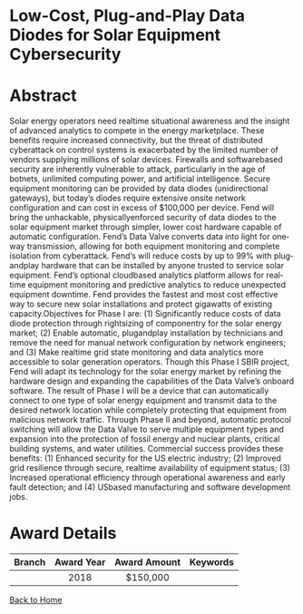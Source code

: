 
Low-Cost, Plug-and-Play Data Diodes for Solar Equipment Cybersecurity
=====================================================================

# Abstract


Solar energy operators need real­time situational awareness and the insight of advanced analytics to compete in the energy marketplace. These benefits require increased connectivity, but the threat of distributed cyberattack on control systems is exacerbated by the limited number of vendors supplying millions of solar devices. Firewalls and software­based security are inherently vulnerable to attack, particularly in the age of botnets, unlimited computing power, and artificial intelligence. Secure equipment monitoring can be provided by data diodes (unidirectional gateways), but today’s diodes require extensive on­site network configuration and can cost in excess of $100,000 per device. Fend will bring the unhackable, physically­enforced security of data diodes to the solar equipment market through simpler, lower cost hardware capable of automatic configuration. Fend’s Data Valve converts data into light for one­way transmission, allowing for both equipment monitoring and complete isolation from cyberattack. Fend’s will reduce costs by up to 99% with plug­and­play hardware that can be installed by anyone trusted to service solar equipment. Fend’s optional cloud­based analytics platform allows for real­time equipment monitoring and predictive analytics to reduce unexpected equipment downtime. Fend provides the fastest and most cost effective way to secure new solar installations and protect gigawatts of existing capacity.Objectives for Phase I are: (1) Significantly reduce costs of data diode protection through right­sizing of componentry for the solar energy market; (2) Enable automatic, plug­and­play installation by technicians and remove the need for manual network configuration by network engineers; and (3) Make real­time grid state monitoring and data analytics more accessible to solar generation operators. Though this Phase I SBIR project, Fend will adapt its technology for the solar energy market by refining the hardware design and expanding the capabilities of the Data Valve’s on­board software. The result of Phase I will be a device that can automatically connect to one type of solar energy equipment and transmit data to the desired network location while completely protecting that equipment from malicious network traffic. Through Phase II and beyond, automatic protocol switching will allow the Data Valve to serve multiple equipment types and expansion into the protection of fossil energy and nuclear plants, critical building systems, and water utilities. Commercial success provides these benefits: (1) Enhanced security for the US electric industry; (2) Improved grid resilience through secure, real­time availability of equipment status; (3) Increased operational efficiency through operational awareness and early fault detection; and (4) US­based manufacturing and software development jobs.  

# Award Details

|Branch|Award Year|Award Amount|Keywords|
| :---: | :---: | :---: | :---: |
||2018|$150,000||
  
  


[Back to Home](https://github.com/chrischow/dod_sbir_awards/Reports/CC/#737)